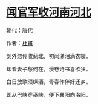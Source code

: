 # [闻官军收河南河北](http://so.gushiwen.org/view_11064.aspx)

朝代：唐代

作者：[杜甫](http://so.gushiwen.org/author_474.aspx)

剑外忽传收蓟北，初闻涕泪满衣裳。

却看妻子愁何在，漫卷诗书喜欲狂。

白日放歌须纵酒，青春作伴好还乡。

即从巴峡穿巫峡，便下襄阳向洛阳。

